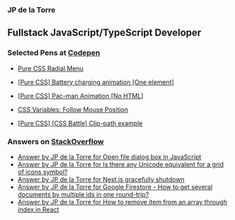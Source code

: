 ### JP de la Torre

## Fullstack JavaScript/TypeScript Developer


### Selected Pens at [Codepen](https://codepen.io/jpidelatorre)

<!-- CODEPEN:START -->
 - [Pure CSS Radial Menu](https://codepen.io/jpidelatorre/pen/VwWNQOr) 

 - [[Pure CSS] Battery charging animation [One element]](https://codepen.io/jpidelatorre/pen/xbKNGN) 

 - [[Pure CSS] Pac-man Animation [No HTML]](https://codepen.io/jpidelatorre/pen/WEOJMp) 

 - [CSS  Variables: Follow Mouse Position](https://codepen.io/jpidelatorre/pen/prEgQj) 

 - [[Pure CSS] [CSS Battle] Clip-path example](https://codepen.io/jpidelatorre/pen/oNYYaYR) 
<!-- CODEPEN:END -->

### Answers on [StackOverflow](https://stackoverflow.com/users/1899195/jp-de-la-torre)

<!-- STACKOVERFLOW:START -->
- [Answer by JP de la Torre for Open file dialog box in JavaScript](https://stackoverflow.com/questions/2048026/open-file-dialog-box-in-javascript/28075416#28075416)
- [Answer by JP de la Torre for Is there any Unicode equivalent for a grid of icons symbol?](https://stackoverflow.com/questions/22289123/is-there-any-unicode-equivalent-for-a-grid-of-icons-symbol/62055578#62055578)
- [Answer by JP de la Torre for Nest.js gracefully shutdown](https://stackoverflow.com/questions/61892684/nest-js-gracefully-shutdown/64428817#64428817)
- [Answer by JP de la Torre for Google Firestore - How to get several documents by multiple ids in one round-trip?](https://stackoverflow.com/questions/46721517/google-firestore-how-to-get-several-documents-by-multiple-ids-in-one-round-tri/50394935#50394935)
- [Answer by JP de la Torre for How to remove item from an array through index in React](https://stackoverflow.com/questions/55972862/how-to-remove-item-from-an-array-through-index-in-react/55973097#55973097)<!-- STACKOVERFLOW:END -->

<!-- 
TODO
- Create own workflow actions
  - RSS with extra properties
  - Formatted technologies icons
  - ASCII banners
  - Github activity (https://github.com/marketplace/actions/profile-readme-development-stats)
- Commit images that will be included in the README
- Generate word cloud
- Generate gists to pin in profile (https://github.com/matchai/awesome-pinned-gists)
- Generate SVG to improve the appearance
 -->
